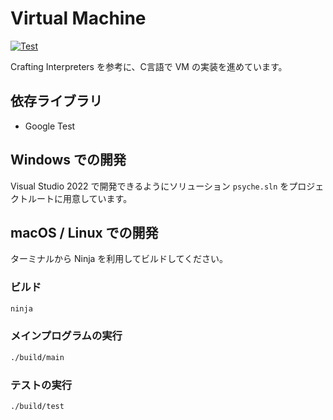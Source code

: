 # Virtual Machine

[![Test](https://github.com/0918nobita/psyche/actions/workflows/test.yml/badge.svg?branch=main)](https://github.com/0918nobita/psyche/actions/workflows/test.yml)

Crafting Interpreters を参考に、C言語で VM の実装を進めています。

## 依存ライブラリ

- Google Test

## Windows での開発

Visual Studio 2022 で開発できるようにソリューション `psyche.sln` をプロジェクトルートに用意しています。

## macOS / Linux での開発

ターミナルから Ninja を利用してビルドしてください。

### ビルド

```bash
ninja
```

### メインプログラムの実行

```bash
./build/main
```

### テストの実行

```bash
./build/test
```
